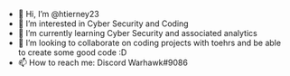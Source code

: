 - 👋 Hi, I’m @htierney23
- 👀 I’m interested in Cyber Security and Coding
- 🌱 I’m currently learning Cyber Security and associated analytics
- 💞️ I’m looking to collaborate on coding projects with toehrs and be able to create some good code :D
- 📫 How to reach me: Discord Warhawk#9086

<!---
htierney23/htierney23 is a ✨ special ✨ repository because its `README.md` (this file) appears on your GitHub profile.
You can click the Preview link to take a look at your changes.
--->
